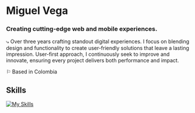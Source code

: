 # Miguel Vega
### Creating cutting-edge web and mobile experiences.

⤷ Over three years crafting standout digital experiences. I focus on blending design and functionality to create user-friendly solutions that leave a lasting impression. User-first approach, I continuously seek to improve and innovate, ensuring every project delivers both performance and impact.

⚐ Based in Colombia



 ## Skills
[![My Skills](https://skillicons.dev/icons?i=flutter,dart,js,ts,react,nextjs,tailwind&theme=dark)](https://skillicons.dev)
